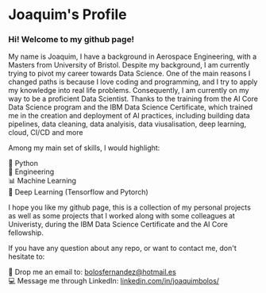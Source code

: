 
# Joaquim's Profile

### Hi! Welcome to my github page!

My name is Joaquim, I have a background in Aerospace Engineering, with a Masters from University of Bristol. Despite my background, I am currently trying to pivot my career towards Data Science. One of the main reasons I changed paths is because I love coding and programming, and I try to apply my knowledge into real life problems. 
Consequently, I am currently on my way to be a proficient Data Scientist. Thanks to the training from the AI Core Data Science program and the IBM Data Science Certificate, which trained me in the creation and deployment of AI practices, including building data pipelines, data cleaning, data analyisis, data viusalisation, deep learning, cloud, CI/CD and more<br>

Among my main set of skills, I would highlight:<br>

🐍 Python <br>
🔧 Engineering <br>
📊 Machine Learning <br>
🤖 Deep Learning (Tensorflow and Pytorch) <br>

I hope you like my github page, this is a collection of my personal projects as well as some projects that I worked along with some colleagues at Univeristy, during the IBM Data Science Certificate and the AI Core fellowship.<br>

If you have any question about any repo, or want to contact me, don't hesitate to:<br>

📨 Drop me an email to: bolosfernandez@hotmail.es<br>
💻 Message me through LinkedIn: [linkedin.com/in/joaquimbolos/](linkedin.com/in/joaquimbolos/)




